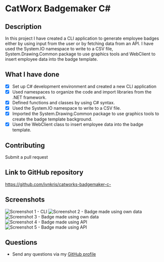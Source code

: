 # CatWorx Badgemaker C#

## Description

In this project I have created a CLI application to generate employee badges either by using input from the user or by fetching data from an API. I have used the System.IO namespace to write to a CSV file, System.Drawing.Common package to use graphics tools and WebClient to insert employee data into the badge template.

## What I have done

- [x] Set up C# development environment and created a new CLI application
- [x] Used namespaces to organize the code and import libraries from the .NET framework.
- [x] Defined functions and classes by using C# syntax.
- [x] Used the System.IO namespace to write to a CSV file.
- [x] Imported the System.Drawing.Common package to use graphics tools to create the badge template background.
- [x] Used the WebClient class to insert employee data into the badge template.

## Contributing

Submit a pull request

## Link to GitHub repository

https://github.com/ivnkris/catworks-badgemaker-c-

## Screenshots

![Screenshot 1 - CLI](./screenshots/screenshot-1.PNG)
![Screenshot 2 - Badge made using own data](./screenshots/screenshot-2.png)
![Screenshot 3 - Badge made using own data](./screenshots/screenshot-3.png)
![Screenshot 4 - Badge made using API](./screenshots/screenshot-4.png)
![Screenshot 5 - Badge made using API](./screenshots/screenshot-5.png)

## Questions

- Send any questions via my [GitHub profile](https://github.com/ivnkris)
